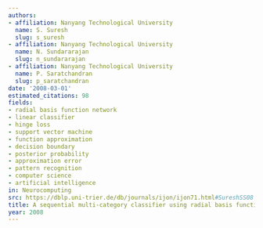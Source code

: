 ```yaml
---
authors:
- affiliation: Nanyang Technological University
  name: S. Suresh
  slug: s_suresh
- affiliation: Nanyang Technological University
  name: N. Sundararajan
  slug: n_sundararajan
- affiliation: Nanyang Technological University
  name: P. Saratchandran
  slug: p_saratchandran
date: '2008-03-01'
estimated_citations: 98
fields:
- radial basis function network
- linear classifier
- hinge loss
- support vector machine
- function approximation
- decision boundary
- posterior probability
- approximation error
- pattern recognition
- computer science
- artificial intelligence
in: Neurocomputing
src: https://dblp.uni-trier.de/db/journals/ijon/ijon71.html#SureshSS08
title: A sequential multi-category classifier using radial basis function networks
year: 2008
---
```


